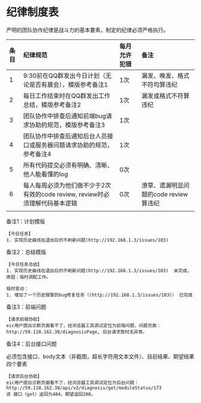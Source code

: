 # 纪律制度表

  严明的团队协作纪律是战斗力的基本要素，制定的纪律必须严格执行。

| 条目 | 纪律规范 | 每月允许犯错 | 备注 |
| :--- | :--- | :--- | :--- |
| 1 | 9:30前在QQ群发出今日计划（无论是否有晨会），模版参考备注1 | 1次 | 漏发、晚发、格式不符均算违纪 |
| 2 | 每日工作结束时在QQ群发出工作总结，模版参考备注2 | 1次 | 漏发或格式不符算违纪 |
| 3 | 团队协作中排查后通知前端bug请求协助的规范，模版参考备注3 | 1次 |  |
| 4 | 团队协作中排查后通知后台人员接口或服务器问题请求协助的规范，参考备注4 | 1次 |  |
| 5 | 所有代码提交必须有明确、清晰、他人能看懂的log | 0次 |  |
| 6 | 每人每周必须为他们做不少于2次有效的code review, review时必须理解代码基本逻辑 | 0次 | 潦草、遗漏明显问题的code review算违纪 |
|  |  |  |  |

备注1：计划模版

```
【今日任务】
1. 实现历史曲线在退出后的不刷新问题(http://192.168.1.3/issues/103)
```

备注2：总结模版

```
【今日任务总结】
1. 实现历史曲线在退出后的不刷新问题(http://192.168.1.3/issues/103)  未完成，原因：临时调配工作。

临时变动：
1. 增加了一个历史报警的bug修复任务（(http://192.168.1.3/issues/103)） 已完成
```

备注3：前端问题

```
【请求前端协助】
eic用户提出诊断页面看不了，经浏览器工具调试定位为前端问题，问题页面：http://59.110.162.38/diagnosisPage, 后台请求暂时无异常。
```

备注4：后台接口问题

必须包含接口、body文本（非截图，超长字符用文本文件）、目前结果、期望结果四个要素

```
【请求后台协助】
eic用户提出诊断页面看不了，经浏览器工具调试定位为后台问题：http://59.110.162.38/api/v2/diagnosis/get/moduleStatus/173
该 接口（get）返回为404，期望返回200。
```




